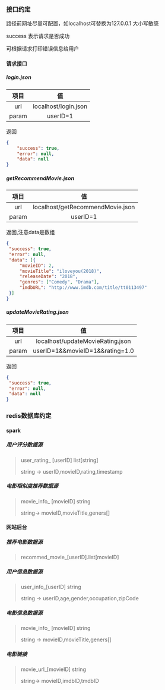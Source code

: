### 接口约定
路径前网址尽量可配置，如localhost可替换为127.0.0.1
大小写敏感

success 表示请求是否成功

可根据请求打印错误信息给用户

#### 请求接口
##### login.json

| 项目        | 值   |
| :----:   | :-----:  |
| url   | localhost/login.json |
| param | userID=1               |

返回
```json
{
	"success": true,
	"error": null,
	"data": null
}
```

##### getRecommendMovie.json

| 项目        | 值   |
| :----:   | :-----:  |
| url   | localhost/getRecommendMovie.json |
| param | userID=1               |

   返回,注意data是数组
   ```json
{
	"success": true,
	"error": null,
	"data": [{
		"movieID": 2,
		"movieTitle": "iloveyou(2018)",
		"releaseDate": "2018",
		"genres": ["Comedy", "Drama"],
		"imdbURL": "http://www.imdb.com/title/tt0113497"
	}]
}
   ```
##### updateMovieRating.json

| 项目        | 值   |
| :----:   | :-----:  |
| url   | localhost/updateMovieRating.json |
| param | userID=1&&movieID=1&&rating=1.0             |

   返回
   ```json
   {
   	"success": true,
   	"error": null,
   	"data": null
   }
   ```

### redis数据库约定

#### spark

##### 用户评分数据源

> user_rating_ \[userID\]  list\[string\]
>
> string -> userID,movieID,rating,timestamp

##### 电影相似度推荐数据源

> movie_info_ \[movieID] string
>
> string-> movieID,movieTitle,geners[]

#### 网站后台

##### 推荐电影数据源

>  recommed\_movie_\[userID\].list\[movieID\]

##### 用户信息数据源

> user_info_\[userID] string
>
> string -> userID,age,gender,occupation,zipCode

##### 电影信息数据源

> movie_info_ \[movieID] string
>
> string -> movieID,movieTitle,geners[]

##### 电影链接

> movie_url_\[movieID] string
>
> string-> movieID,imdbID,tmdbID

